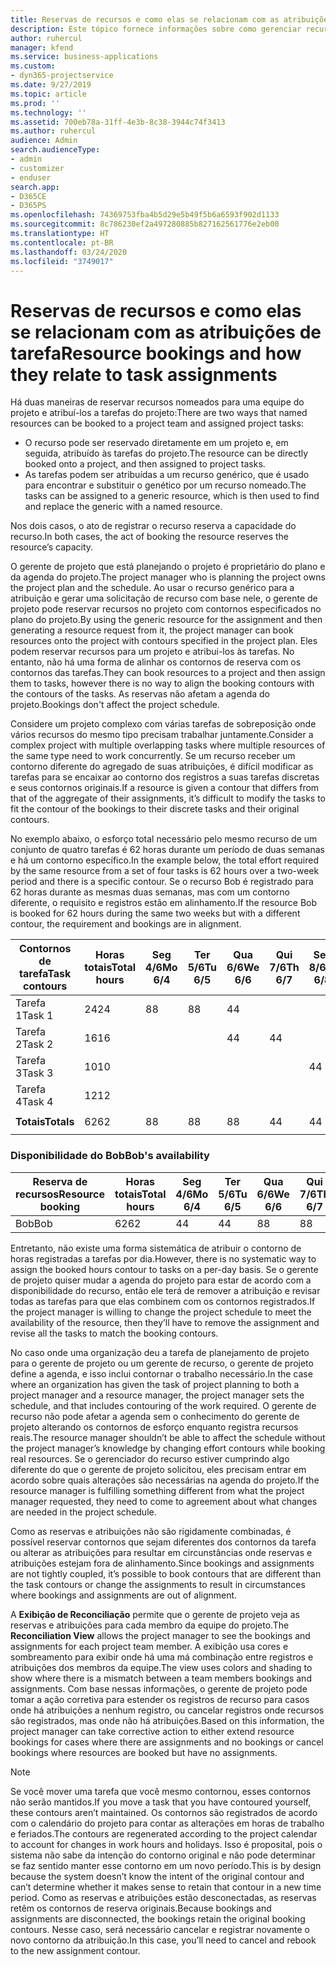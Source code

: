 ```yaml
---
title: Reservas de recursos e como elas se relacionam com as atribuições de tarefa
description: Este tópico fornece informações sobre como gerenciar recursos nomeados, reservas de recurso e atribuições de tarefa, e como se relacionam entre si.
author: ruhercul
manager: kfend
ms.service: business-applications
ms.custom:
- dyn365-projectservice
ms.date: 9/27/2019
ms.topic: article
ms.prod: ''
ms.technology: ''
ms.assetid: 700eb78a-31ff-4e3b-8c38-3944c74f3413
ms.author: ruhercul
audience: Admin
search.audienceType:
- admin
- customizer
- enduser
search.app:
- D365CE
- D365PS
ms.openlocfilehash: 74369753fba4b5d29e5b49f5b6a6593f902d1133
ms.sourcegitcommit: 8c786230ef2a497280885b827162561776e2eb00
ms.translationtype: HT
ms.contentlocale: pt-BR
ms.lasthandoff: 03/24/2020
ms.locfileid: "3749017"
---
```

# <a name="resource-bookings-and-how-they-relate-to-task-assignments"></a><span data-ttu-id="29147-103">Reservas de recursos e como elas se relacionam com as atribuições de tarefa</span><span class="sxs-lookup"><span data-stu-id="29147-103">Resource bookings and how they relate to task assignments</span></span>


<span data-ttu-id="29147-104">Há duas maneiras de reservar recursos nomeados para uma equipe do projeto e atribuí-los a tarefas do projeto:</span><span class="sxs-lookup"><span data-stu-id="29147-104">There are two ways that named resources can be booked to a project team and assigned project tasks:</span></span>

- <span data-ttu-id="29147-105">O recurso pode ser reservado diretamente em um projeto e, em seguida, atribuído às tarefas do projeto.</span><span class="sxs-lookup"><span data-stu-id="29147-105">The resource can be directly booked onto a project, and then assigned to project tasks.</span></span>
- <span data-ttu-id="29147-106">As tarefas podem ser atribuídas a um recurso genérico, que é usado para encontrar e substituir o genético por um recurso nomeado.</span><span class="sxs-lookup"><span data-stu-id="29147-106">The tasks can be assigned to a generic resource, which is then used to find and replace the generic with a named resource.</span></span> 

<span data-ttu-id="29147-107">Nos dois casos, o ato de registrar o recurso reserva a capacidade do recurso.</span><span class="sxs-lookup"><span data-stu-id="29147-107">In both cases, the act of booking the resource reserves the resource’s capacity.</span></span>

<span data-ttu-id="29147-108">O gerente de projeto que está planejando o projeto é proprietário do plano e da agenda do projeto.</span><span class="sxs-lookup"><span data-stu-id="29147-108">The project manager who is planning the project owns the project plan and the schedule.</span></span> <span data-ttu-id="29147-109">Ao usar o recurso genérico para a atribuição e gerar uma solicitação de recurso com base nele, o gerente de projeto pode reservar recursos no projeto com contornos especificados no plano do projeto.</span><span class="sxs-lookup"><span data-stu-id="29147-109">By using the generic resource for the assignment and then generating a resource request from it, the project manager can book resources onto the project with contours specified in the project plan.</span></span> <span data-ttu-id="29147-110">Eles podem reservar recursos para um projeto e atribui-los às tarefas. No entanto, não há uma forma de alinhar os contornos de reserva com os contornos das tarefas.</span><span class="sxs-lookup"><span data-stu-id="29147-110">They can book resources to a project and then assign them to tasks, however there is no way to align the booking contours with the contours of the tasks.</span></span> <span data-ttu-id="29147-111">As reservas não afetam a agenda do projeto.</span><span class="sxs-lookup"><span data-stu-id="29147-111">Bookings don't affect the project schedule.</span></span>

<span data-ttu-id="29147-112">Considere um projeto complexo com várias tarefas de sobreposição onde vários recursos do mesmo tipo precisam trabalhar juntamente.</span><span class="sxs-lookup"><span data-stu-id="29147-112">Consider a complex project with multiple overlapping tasks where multiple resources of the same type need to work concurrently.</span></span> <span data-ttu-id="29147-113">Se um recurso receber um contorno diferente do agregado de suas atribuições, é difícil modificar as tarefas para se encaixar ao contorno dos registros a suas tarefas discretas e seus contornos originais.</span><span class="sxs-lookup"><span data-stu-id="29147-113">If a resource is given a contour that differs from that of the aggregate of their assignments, it’s difficult to modify the tasks to fit the contour of the bookings to their discrete tasks and their original contours.</span></span>

<span data-ttu-id="29147-114">No exemplo abaixo, o esforço total necessário pelo mesmo recurso de um conjunto de quatro tarefas é 62 horas durante um período de duas semanas e há um contorno específico.</span><span class="sxs-lookup"><span data-stu-id="29147-114">In the example below, the total effort required by the same resource from a set of four tasks is 62 hours over a two-week period and there is a specific contour.</span></span> <span data-ttu-id="29147-115">Se o recurso Bob é registrado para 62 horas durante as mesmas duas semanas, mas com um contorno diferente, o requisito e registros estão em alinhamento.</span><span class="sxs-lookup"><span data-stu-id="29147-115">If the resource Bob is booked for 62 hours during the same two weeks but with a different contour, the requirement and bookings are in alignment.</span></span>

| <span data-ttu-id="29147-116">**Contornos de tarefa**</span><span class="sxs-lookup"><span data-stu-id="29147-116">**Task contours**</span></span>    | <span data-ttu-id="29147-117">**Horas totais**</span><span class="sxs-lookup"><span data-stu-id="29147-117">**Total hours**</span></span> | <span data-ttu-id="29147-118">Seg 4/6</span><span class="sxs-lookup"><span data-stu-id="29147-118">Mo 6/4</span></span> | <span data-ttu-id="29147-119">Ter 5/6</span><span class="sxs-lookup"><span data-stu-id="29147-119">Tu 6/5</span></span> | <span data-ttu-id="29147-120">Qua 6/6</span><span class="sxs-lookup"><span data-stu-id="29147-120">We 6/6</span></span> | <span data-ttu-id="29147-121">Qui 7/6</span><span class="sxs-lookup"><span data-stu-id="29147-121">Th 6/7</span></span> | <span data-ttu-id="29147-122">Sex 8/6</span><span class="sxs-lookup"><span data-stu-id="29147-122">Fr 6/8</span></span> | <span data-ttu-id="29147-123">Sáb 9/6</span><span class="sxs-lookup"><span data-stu-id="29147-123">Sa 6/9</span></span> | <span data-ttu-id="29147-124">Dom 10/6</span><span class="sxs-lookup"><span data-stu-id="29147-124">Su 6/10</span></span> | <span data-ttu-id="29147-125">Seg 11/6</span><span class="sxs-lookup"><span data-stu-id="29147-125">Mo 6/11</span></span> | <span data-ttu-id="29147-126">Ter 12/6</span><span class="sxs-lookup"><span data-stu-id="29147-126">Tu 6/12</span></span> | <span data-ttu-id="29147-127">Qua 13/6</span><span class="sxs-lookup"><span data-stu-id="29147-127">We 6/13</span></span> | <span data-ttu-id="29147-128">Qui 14/6</span><span class="sxs-lookup"><span data-stu-id="29147-128">Th 6/14</span></span> | <span data-ttu-id="29147-129">Sex 15/6</span><span class="sxs-lookup"><span data-stu-id="29147-129">Fr 6/15</span></span> |
|----------------------|-----------------|--------|--------|--------|--------|--------|--------|---------|---------|---------|---------|---------|---------|
| <span data-ttu-id="29147-130">Tarefa 1</span><span class="sxs-lookup"><span data-stu-id="29147-130">Task 1</span></span>               | <span data-ttu-id="29147-131">24</span><span class="sxs-lookup"><span data-stu-id="29147-131">24</span></span>              | <span data-ttu-id="29147-132">8</span><span class="sxs-lookup"><span data-stu-id="29147-132">8</span></span>      | <span data-ttu-id="29147-133">8</span><span class="sxs-lookup"><span data-stu-id="29147-133">8</span></span>      | <span data-ttu-id="29147-134">4</span><span class="sxs-lookup"><span data-stu-id="29147-134">4</span></span>      |        |        |        |         |         |         | <span data-ttu-id="29147-135">4</span><span class="sxs-lookup"><span data-stu-id="29147-135">4</span></span>       |         |         |
| <span data-ttu-id="29147-136">Tarefa 2</span><span class="sxs-lookup"><span data-stu-id="29147-136">Task 2</span></span>               | <span data-ttu-id="29147-137">16</span><span class="sxs-lookup"><span data-stu-id="29147-137">16</span></span>              |        |        | <span data-ttu-id="29147-138">4</span><span class="sxs-lookup"><span data-stu-id="29147-138">4</span></span>      | <span data-ttu-id="29147-139">4</span><span class="sxs-lookup"><span data-stu-id="29147-139">4</span></span>      |        |        |         | <span data-ttu-id="29147-140">8</span><span class="sxs-lookup"><span data-stu-id="29147-140">8</span></span>       |         |         |         |         |
| <span data-ttu-id="29147-141">Tarefa 3</span><span class="sxs-lookup"><span data-stu-id="29147-141">Task 3</span></span>               | <span data-ttu-id="29147-142">10</span><span class="sxs-lookup"><span data-stu-id="29147-142">10</span></span>              |        |        |        |        | <span data-ttu-id="29147-143">4</span><span class="sxs-lookup"><span data-stu-id="29147-143">4</span></span>      |        |         |         | <span data-ttu-id="29147-144">4</span><span class="sxs-lookup"><span data-stu-id="29147-144">4</span></span>       |         | <span data-ttu-id="29147-145">2</span><span class="sxs-lookup"><span data-stu-id="29147-145">2</span></span>       |         |
| <span data-ttu-id="29147-146">Tarefa 4</span><span class="sxs-lookup"><span data-stu-id="29147-146">Task 4</span></span>               | <span data-ttu-id="29147-147">12</span><span class="sxs-lookup"><span data-stu-id="29147-147">12</span></span>              |        |        |        |        |        |        |         |         |         | <span data-ttu-id="29147-148">4</span><span class="sxs-lookup"><span data-stu-id="29147-148">4</span></span>       |         | <span data-ttu-id="29147-149">8</span><span class="sxs-lookup"><span data-stu-id="29147-149">8</span></span>       |
|                      |                 |        |        |        |        |        |        |         |         |         |         |         |         |
| <span data-ttu-id="29147-150">**Totais**</span><span class="sxs-lookup"><span data-stu-id="29147-150">**Totals**</span></span>           | <span data-ttu-id="29147-151">62</span><span class="sxs-lookup"><span data-stu-id="29147-151">62</span></span>              | <span data-ttu-id="29147-152">8</span><span class="sxs-lookup"><span data-stu-id="29147-152">8</span></span>      | <span data-ttu-id="29147-153">8</span><span class="sxs-lookup"><span data-stu-id="29147-153">8</span></span>      | <span data-ttu-id="29147-154">8</span><span class="sxs-lookup"><span data-stu-id="29147-154">8</span></span>      | <span data-ttu-id="29147-155">4</span><span class="sxs-lookup"><span data-stu-id="29147-155">4</span></span>      | <span data-ttu-id="29147-156">4</span><span class="sxs-lookup"><span data-stu-id="29147-156">4</span></span>      |        |         | <span data-ttu-id="29147-157">8</span><span class="sxs-lookup"><span data-stu-id="29147-157">8</span></span>       | <span data-ttu-id="29147-158">4</span><span class="sxs-lookup"><span data-stu-id="29147-158">4</span></span>       | <span data-ttu-id="29147-159">8</span><span class="sxs-lookup"><span data-stu-id="29147-159">8</span></span>       | <span data-ttu-id="29147-160">2</span><span class="sxs-lookup"><span data-stu-id="29147-160">2</span></span>       | <span data-ttu-id="29147-161">8</span><span class="sxs-lookup"><span data-stu-id="29147-161">8</span></span>       |
|                      |                 |        |        |        |        |        |        |         |         |         |         |

### <a name="bobs-availability"></a><span data-ttu-id="29147-162">Disponibilidade do Bob</span><span class="sxs-lookup"><span data-stu-id="29147-162">Bob's availability</span></span>
| <span data-ttu-id="29147-163">**Reserva de recursos**</span><span class="sxs-lookup"><span data-stu-id="29147-163">**Resource   booking**</span></span> | <span data-ttu-id="29147-164">**Horas totais**</span><span class="sxs-lookup"><span data-stu-id="29147-164">**Total hours**</span></span> | <span data-ttu-id="29147-165">Seg 4/6</span><span class="sxs-lookup"><span data-stu-id="29147-165">Mo 6/4</span></span> | <span data-ttu-id="29147-166">Ter 5/6</span><span class="sxs-lookup"><span data-stu-id="29147-166">Tu 6/5</span></span> | <span data-ttu-id="29147-167">Qua 6/6</span><span class="sxs-lookup"><span data-stu-id="29147-167">We 6/6</span></span> | <span data-ttu-id="29147-168">Qui 7/6</span><span class="sxs-lookup"><span data-stu-id="29147-168">Th 6/7</span></span> | <span data-ttu-id="29147-169">Sex 8/6</span><span class="sxs-lookup"><span data-stu-id="29147-169">Fr 6/8</span></span> | <span data-ttu-id="29147-170">Sáb 9/6</span><span class="sxs-lookup"><span data-stu-id="29147-170">Sa 6/9</span></span> | <span data-ttu-id="29147-171">Dom 10/6</span><span class="sxs-lookup"><span data-stu-id="29147-171">Su 6/10</span></span> | <span data-ttu-id="29147-172">Seg 11/6</span><span class="sxs-lookup"><span data-stu-id="29147-172">Mo 6/11</span></span> | <span data-ttu-id="29147-173">Ter 12/6</span><span class="sxs-lookup"><span data-stu-id="29147-173">Tu 6/12</span></span> | <span data-ttu-id="29147-174">Qua 13/6</span><span class="sxs-lookup"><span data-stu-id="29147-174">We 6/13</span></span> | <span data-ttu-id="29147-175">Qui 14/6</span><span class="sxs-lookup"><span data-stu-id="29147-175">Th 6/14</span></span> | <span data-ttu-id="29147-176">Sex 15/6</span><span class="sxs-lookup"><span data-stu-id="29147-176">Fr 6/15</span></span> |
|------------------------|-----------------|--------|--------|--------|--------|--------|--------|---------|---------|---------|---------|---------|---------|
| <span data-ttu-id="29147-177">Bob</span><span class="sxs-lookup"><span data-stu-id="29147-177">Bob</span></span>                    | <span data-ttu-id="29147-178">62</span><span class="sxs-lookup"><span data-stu-id="29147-178">62</span></span>              | <span data-ttu-id="29147-179">4</span><span class="sxs-lookup"><span data-stu-id="29147-179">4</span></span>      | <span data-ttu-id="29147-180">4</span><span class="sxs-lookup"><span data-stu-id="29147-180">4</span></span>      | <span data-ttu-id="29147-181">8</span><span class="sxs-lookup"><span data-stu-id="29147-181">8</span></span>      | <span data-ttu-id="29147-182">8</span><span class="sxs-lookup"><span data-stu-id="29147-182">8</span></span>      | <span data-ttu-id="29147-183">8</span><span class="sxs-lookup"><span data-stu-id="29147-183">8</span></span>      |        |         | <span data-ttu-id="29147-184">4</span><span class="sxs-lookup"><span data-stu-id="29147-184">4</span></span>       | <span data-ttu-id="29147-185">4</span><span class="sxs-lookup"><span data-stu-id="29147-185">4</span></span>       | <span data-ttu-id="29147-186">8</span><span class="sxs-lookup"><span data-stu-id="29147-186">8</span></span>       | <span data-ttu-id="29147-187">8</span><span class="sxs-lookup"><span data-stu-id="29147-187">8</span></span>       | <span data-ttu-id="29147-188">6</span><span class="sxs-lookup"><span data-stu-id="29147-188">6</span></span>       |

<span data-ttu-id="29147-189">Entretanto, não existe uma forma sistemática de atribuir o contorno de horas registradas a tarefas por dia.</span><span class="sxs-lookup"><span data-stu-id="29147-189">However, there is no systematic way to assign the booked hours contour to tasks on a per-day basis.</span></span> <span data-ttu-id="29147-190">Se o gerente de projeto quiser mudar a agenda do projeto para estar de acordo com a disponibilidade do recurso, então ele terá de remover a atribuição e revisar todas as tarefas para que elas combinem com os contornos registrados.</span><span class="sxs-lookup"><span data-stu-id="29147-190">If the project manager is willing to change the project schedule to meet the availability of the resource, then they’ll have to remove the assignment and revise all the tasks to match the booking contours.</span></span>

<span data-ttu-id="29147-191">No caso onde uma organização deu a tarefa de planejamento de projeto para o gerente de projeto ou um gerente de recurso, o gerente de projeto define a agenda, e isso inclui contornar o trabalho necessário.</span><span class="sxs-lookup"><span data-stu-id="29147-191">In the case where an organization has given the task of project planning to both a project manager and a resource manager, the project manager sets the schedule, and that includes contouring of the work required.</span></span> <span data-ttu-id="29147-192">O gerente de recurso não pode afetar a agenda sem o conhecimento do gerente de projeto alterando os contornos de esforço enquanto registra recursos reais.</span><span class="sxs-lookup"><span data-stu-id="29147-192">The resource manager shouldn’t be able to affect the schedule without the project manager’s knowledge by changing effort contours while booking real resources.</span></span> <span data-ttu-id="29147-193">Se o gerenciador do recurso estiver cumprindo algo diferente do que o gerente de projeto solicitou, eles precisam entrar em acordo sobre quais alterações são necessárias na agenda do projeto.</span><span class="sxs-lookup"><span data-stu-id="29147-193">If the resource manager is fulfilling something different from what the project manager requested, they need to come to agreement about what changes are needed in the project schedule.</span></span>

<span data-ttu-id="29147-194">Como as reservas e atribuições não são rigidamente combinadas, é possível reservar contornos que sejam diferentes dos contornos da tarefa ou alterar as atribuições para resultar em circunstâncias onde reservas e atribuições estejam fora de alinhamento.</span><span class="sxs-lookup"><span data-stu-id="29147-194">Since bookings and assignments are not tightly coupled, it’s possible to book contours that are different than the task contours or change the assignments to result in circumstances where bookings and assignments are out of alignment.</span></span>

<span data-ttu-id="29147-195">A **Exibição de Reconciliação** permite que o gerente de projeto veja as reservas e atribuições para cada membro da equipe do projeto.</span><span class="sxs-lookup"><span data-stu-id="29147-195">The **Reconciliation View** allows the project manager to see the bookings and assignments for each project team member.</span></span> <span data-ttu-id="29147-196">A exibição usa cores e sombreamento para exibir onde há uma má combinação entre registros e atribuições dos membros da equipe.</span><span class="sxs-lookup"><span data-stu-id="29147-196">The view uses colors and shading to show where there is a mismatch between a team members bookings and assignments.</span></span> <span data-ttu-id="29147-197">Com base nessas informações, o gerente de projeto pode tomar a ação corretiva para estender os registros de recurso para casos onde há atribuições a nenhum registro, ou cancelar registros onde recursos são registrados, mas onde não há atribuições.</span><span class="sxs-lookup"><span data-stu-id="29147-197">Based on this information, the project manager can take corrective action to either extend resource bookings for cases where there are assignments and no bookings or cancel bookings where resources are booked but have no assignments.</span></span>

> [!NOTE]
> <span data-ttu-id="29147-198">Se você mover uma tarefa que você mesmo contornou, esses contornos não serão mantidos.</span><span class="sxs-lookup"><span data-stu-id="29147-198">If you move a task that you have contoured yourself, these contours aren’t maintained.</span></span> <span data-ttu-id="29147-199">Os contornos são registrados de acordo com o calendário do projeto para contar as alterações em horas de trabalho e feriados.</span><span class="sxs-lookup"><span data-stu-id="29147-199">The contours are regenerated according to the project calendar to account for changes in work hours and holidays.</span></span> <span data-ttu-id="29147-200">Isso é proposital, pois o sistema não sabe da intenção do contorno original e não pode determinar se faz sentido manter esse contorno em um novo período.</span><span class="sxs-lookup"><span data-stu-id="29147-200">This is by design because the system doesn’t know the intent of the original contour and can’t determine whether it makes sense to retain that contour in a new time period.</span></span> <span data-ttu-id="29147-201">Como as reservas e atribuições estão desconectadas, as reservas retêm os contornos de reserva originais.</span><span class="sxs-lookup"><span data-stu-id="29147-201">Because bookings and assignments are disconnected, the bookings retain the original booking contours.</span></span> <span data-ttu-id="29147-202">Nesse caso, será necessário cancelar e registrar novamente o novo contorno da atribuição.</span><span class="sxs-lookup"><span data-stu-id="29147-202">In this case, you’ll need to cancel and rebook to the new assignment contour.</span></span>

